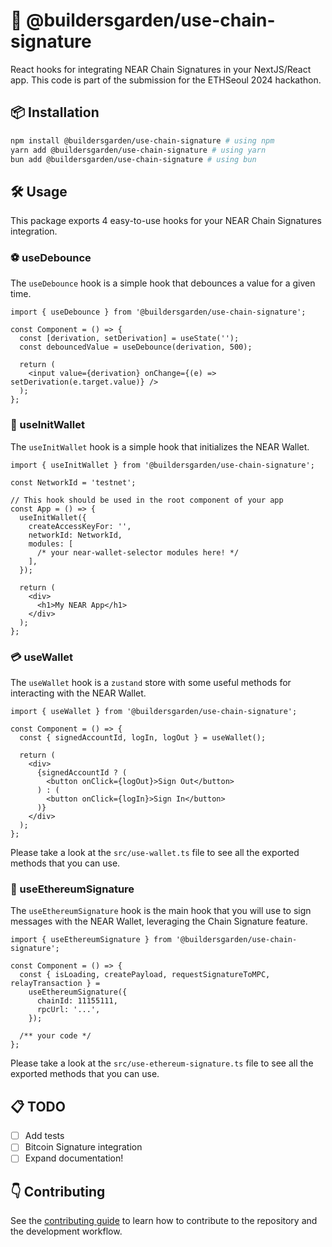# 🌳 @buildersgarden/use-chain-signature

React hooks for integrating NEAR Chain Signatures in your NextJS/React app. This code is part of the submission for the ETHSeoul 2024 hackathon.

## 📦 Installation

```bash
npm install @buildersgarden/use-chain-signature # using npm
yarn add @buildersgarden/use-chain-signature # using yarn
bun add @buildersgarden/use-chain-signature # using bun
```

## 🛠️ Usage

This package exports 4 easy-to-use hooks for your NEAR Chain Signatures integration.

### ⚽️ useDebounce

The `useDebounce` hook is a simple hook that debounces a value for a given time.

```tsx
import { useDebounce } from '@buildersgarden/use-chain-signature';

const Component = () => {
  const [derivation, setDerivation] = useState('');
  const debouncedValue = useDebounce(derivation, 500);

  return (
    <input value={derivation} onChange={(e) => setDerivation(e.target.value)} />
  );
};
```

### 🎯 useInitWallet

The `useInitWallet` hook is a simple hook that initializes the NEAR Wallet.

```tsx
import { useInitWallet } from '@buildersgarden/use-chain-signature';

const NetworkId = 'testnet';

// This hook should be used in the root component of your app
const App = () => {
  useInitWallet({
    createAccessKeyFor: '',
    networkId: NetworkId,
    modules: [
      /* your near-wallet-selector modules here! */
    ],
  });

  return (
    <div>
      <h1>My NEAR App</h1>
    </div>
  );
};
```

### 💳 useWallet

The `useWallet` hook is a `zustand` store with some useful methods for interacting with the NEAR Wallet.

```tsx
import { useWallet } from '@buildersgarden/use-chain-signature';

const Component = () => {
  const { signedAccountId, logIn, logOut } = useWallet();

  return (
    <div>
      {signedAccountId ? (
        <button onClick={logOut}>Sign Out</button>
      ) : (
        <button onClick={logIn}>Sign In</button>
      )}
    </div>
  );
};
```

Please take a look at the `src/use-wallet.ts` file to see all the exported methods that you can use.

### 📝 useEthereumSignature

The `useEthereumSignature` hook is the main hook that you will use to sign messages with the NEAR Wallet, leveraging the Chain Signature feature.

```tsx
import { useEthereumSignature } from '@buildersgarden/use-chain-signature';

const Component = () => {
  const { isLoading, createPayload, requestSignatureToMPC, relayTransaction } =
    useEthereumSignature({
      chainId: 11155111,
      rpcUrl: '...',
    });

  /** your code */
};
```

Please take a look at the `src/use-ethereum-signature.ts` file to see all the exported methods that you can use.

## 📋 TODO

- [ ] Add tests
- [ ] Bitcoin Signature integration
- [ ] Expand documentation!

## 👇 Contributing

See the [contributing guide](CONTRIBUTING.md) to learn how to contribute to the repository and the development workflow.

```

```

